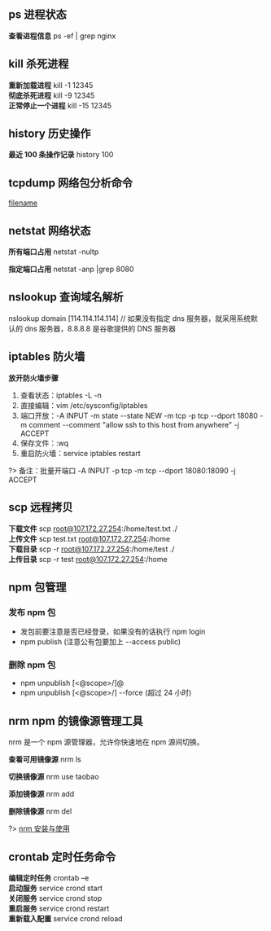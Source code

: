 ## ps 进程状态

**查看进程信息** ps -ef | grep nginx

## kill 杀死进程

**重新加载进程** kill -1 12345  
**彻底杀死进程** kill -9 12345  
**正常停止一个进程** kill -15 12345

## history 历史操作

**最近 100 条操作记录** history 100

## tcpdump 网络包分析命令

[filename](./tcpdump.md ":include")

## netstat 网络状态

**所有端口占用** netstat -nultp

**指定端口占用** netstat -anp |grep 8080

## nslookup 查询域名解析

nslookup domain [114.114.114.114] // 如果没有指定 dns 服务器，就采用系统默认的 dns 服务器，8.8.8.8 是谷歌提供的 DNS 服务器

## iptables 防火墙

**放开防火墙步骤**

1. 查看状态：iptables -L -n
2. 直接编辑：vim /etc/sysconfig/iptables
3. 端口开放：-A INPUT -m state --state NEW -m tcp -p tcp --dport 18080 -m comment --comment "allow ssh to this host from anywhere" -j ACCEPT
4. 保存文件：:wq
5. 重启防火墙：service iptables restart

?> 备注：批量开端口 -A INPUT -p tcp -m tcp --dport 18080:18090 -j ACCEPT

## scp 远程拷贝

**下载文件** scp root@107.172.27.254:/home/test.txt ./  
**上传文件** scp test.txt root@107.172.27.254:/home  
**下载目录** scp -r root@107.172.27.254:/home/test ./  
**上传目录** scp -r test root@107.172.27.254:/home

## npm 包管理

### 发布 npm 包

- 发包前要注意是否已经登录，如果没有的话执行 npm login
- npm publish (注意公有包要加上 --access public)

### 删除 npm 包

- npm unpublish [<@scope>/]<pkg>@<version>
- npm unpublish [<@scope>/]<pkg> --force (超过 24 小时)

## nrm npm 的镜像源管理工具

nrm 是一个 npm 源管理器，允许你快速地在 npm 源间切换。

**查看可用镜像源** nrm ls

**切换镜像源** nrm use taobao

**添加镜像源** nrm add <registry> <url>

**删除镜像源** nrm del <registry>

?> [nrm 安装与使用](https://www.cnblogs.com/Jimc/p/10280774.html)

## crontab 定时任务命令

**编辑定时任务** crontab –e  
**启动服务** service crond start  
**关闭服务** service crond stop  
**重启服务** service crond restart  
**重新载入配置** service crond reload
